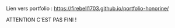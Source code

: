 Lien vers portfolio : https://firebell1703.github.io/portfolio-honorine/

ATTENTION C'EST PAS FINI !
